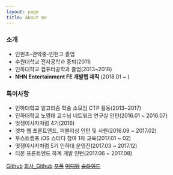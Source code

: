 ```yaml
---
layout: page
title: About me
---
```


### 소개
- 인헌초-관악중-인헌고 졸업<br/>
- 수원대학교 전자공학과 중퇴(2011)<br/>
- 인하대학교 컴퓨터공학과 졸업(2013~2018)<br/>
- **NHN Entertainment FE 개발랩 재직** (2018.01 ~ )<br/>

### 특이사항
- 인하대학교 알고리즘 학술 소모임 CTP 활동(2013~2017)
- 인하대학교 노영태 교수님 네트워크 연구실 인턴(2016.01 ~ 2016.07)
- 멋쟁이사자처럼 4기(2016)
- 겟차 웹 프론트엔드, 퍼블리싱 인턴 및 사원(2016.09 ~ 2017.02)
- 부스트캠프 iOS 스터디 참여 1차 교육(2017.01 ~ 02)
- 멋쟁이사자처럼 5기 인하대 운영진(2017.03 ~ 2017.12)
- 티몬 프론트엔드 하계 개발 인턴(2017.06 ~ 2017.08)


[Github](https://github.com/hanjungv)
[회사_Github](https://github.com/junghanNHN)
~~[포폴](http://slides.com/junghan/portfolio/)~~
~~[미디엄](https://medium.com/@junghan_61455)~~
~~[슬라이드](https://slides.com/junghan)~~
